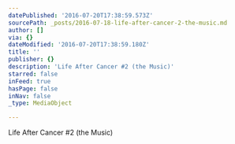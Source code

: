```yaml
---
datePublished: '2016-07-20T17:38:59.573Z'
sourcePath: _posts/2016-07-18-life-after-cancer-2-the-music.md
author: []
via: {}
dateModified: '2016-07-20T17:38:59.180Z'
title: ''
publisher: {}
description: 'Life After Cancer #2 (the Music)'
starred: false
inFeed: true
hasPage: false
inNav: false
_type: MediaObject

---
```

Life After Cancer \#2 (the Music)